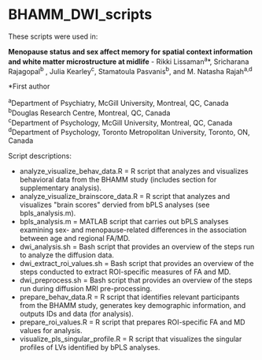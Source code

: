 # BHAMM_DWI_scripts

These scripts were used in:
 
<b>Menopause status and sex affect memory for spatial context information and white matter microstructure at midlife</b> -
Rikki Lissaman<sup>a</sup>\*, Sricharana Rajagopal<sup>b</sup> , Julia Kearley<sup>c</sup>, Stamatoula Pasvanis<sup>b</sup>, and M. Natasha Rajah<sup>a,d</sup>

\*First author

<sup>a</sup>Department of Psychiatry, McGill University, Montreal, QC, Canada <br>
<sup>b</sup>Douglas Research Centre, Montreal, QC, Canada <br>
<sup>c</sup>Department of Psychology, McGill University, Montreal, QC, Canada <br>
<sup>d</sup>Department of Psychology, Toronto Metropolitan University, Toronto, ON, Canada <br>


Script descriptions:
* analyze_visualize_behav_data.R = R script that analyzes and visualizes behavioral data from the BHAMM study (includes section for supplementary analysis).
* analyze_visualize_brainscore_data.R = R script that analyzes and visualizes "brain scores" dervied from bPLS analyses (see bpls_analysis.m).
* bpls_analysis.m = MATLAB script that carries out bPLS analyses examining sex- and menopause-related differences in the association between age and regional FA/MD.
* dwi_analysis.sh = Bash script that provides an overview of the steps run to analyze the diffusion data.
* dwi_extract_roi_values.sh = Bash script that provides an overview of the steps conducted to extract ROI-specific measures of FA and MD.
* dwi_preprocess.sh = Bash script that provides an overview of the steps run during diffusion MRI pre-processing.
* prepare_behav_data.R = R script that identifies relevant participants from the BHAMM study, generates key demographic information, and outputs IDs and data (for analysis).
* prepare_roi_values.R = R script that prepares ROI-specific FA and MD values for analysis.
* visualize_pls_singular_profile.R = R script that visualizes the singular profiles of LVs identified by bPLS analyses.
